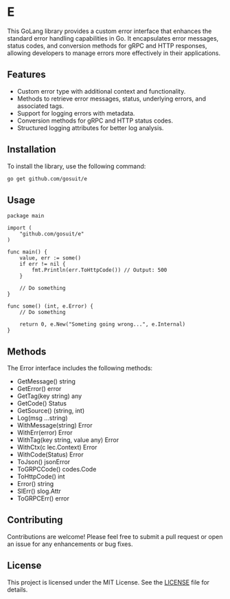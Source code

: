 # E

This GoLang library provides a custom error interface that enhances the standard error handling capabilities in Go. It encapsulates error messages, status codes, and conversion methods for gRPC and HTTP responses, allowing developers to manage errors more effectively in their applications.

## Features

- Custom error type with additional context and functionality.
- Methods to retrieve error messages, status, underlying errors, and associated tags.
- Support for logging errors with metadata.
- Conversion methods for gRPC and HTTP status codes.
- Structured logging attributes for better log analysis.

## Installation

To install the library, use the following command:
```zsh
go get github.com/gosuit/e
```

## Usage

```golang
package main

import (
    "github.com/gosuit/e"
)

func main() {
    value, err := some()
    if err != nil {
        fmt.Println(err.ToHttpCode()) // Output: 500
    }

    // Do something
}

func some() (int, e.Error) {
    // Do something

    return 0, e.New("Someting going wrong...", e.Internal)
}
```

## Methods

The Error interface includes the following methods:

- GetMessage() string
- GetError() error
- GetTag(key string) any
- GetCode() Status
- GetSource() (string, int)
- Log(msg ...string)
- WithMessage(string) Error
- WithErr(error) Error
- WithTag(key string, value any) Error
- WithCtx(c lec.Context) Error
- WithCode(Status) Error
- ToJson() jsonError
- ToGRPCCode() codes.Code
- ToHttpCode() int
- Error() string
- SlErr() slog.Attr
- ToGRPCErr() error

## Contributing

Contributions are welcome! Please feel free to submit a pull request or open an issue for any enhancements or bug fixes.

## License

This project is licensed under the MIT License. See the [LICENSE](LICENSE) file for details.
